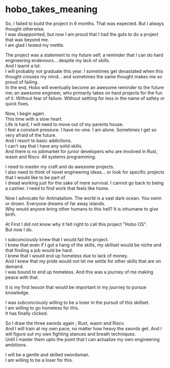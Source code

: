 # hobo_takes_meaning

So, I failed to build the project in 6 months. That was expected. But I always thought otherwise.   
I was disappointed, but now I am proud that I had the guts to do a project that was beyond me.  
I am glad I tested my mettle.   


The project was a statement to my future self, a reminder that I can do hard engineering endevours... despite my lack of skills.   
And I learnt a lot.  
I will probably not graduate this year. I sometimes get devastated when this thought crosses my mind... and sometimes the same thought makes me so proud of failing.  
In the end, Hobo will eventually become an awesome reminder to the future me; an awesome engineer, who primarily takes on hard projects for the fun of it. Without fear of failure. Without settling for less in the name of safety or quick fixes.  


Now, I begin again.  
This time with a slow heart.    
Life is hard, I will need to move out of my parents house.  
I feel a constant pressure. I have no-one. I am alone. Sometimes I get so very afraid of the future.    
And I resort to basic addictions.   
I can't say that I have any solid skills.   
And there is no jobmarket for junior developers who are involved in Rust, wasm and Riscv. All systems programming.  

I need to master my craft and do awesome projects.  
I also need to think of novel engineering ideas... or look for specific projects that I would like to be part of.   
I dread working just for the sake of mere survival. I cannot go back to being a cashier. I need to find work that feels like home.   

Now I advocate for Antinatalism. The world is a vast dark ocean. You swim or drown. Everyone dreams of far away islands.    
Why would anyone bring other humans to this hell? It is inhumane to give birth.   


At First I did not know why it felt right to call this project "Hobo OS".   
But now I do.   

I subconciously knew that I would fail the project.  
I knew that even if I got a hang of the skills, my skillset would be niche and that finding a job would be hard.  
I knew that I would end up homeless due to lack of money.  
And I knew that my pride would not let me settle for other skills that are on demand.  
I was bound to end up homeless. And this was a journey of me making peace with that.    

It is my first lesson that would be important in my journey to pursue knowledge.    

I was subconciously willing to be a loser in the pursuit of this skillset.  
I am willing to go homeless for this.   
It has finally clicked.  

So I draw the three swords again ; Rust, wasm and Riscv.    
And I will train at my own pace, no matter how heavy the swords get.
And I will figure out my own fighting stances and breath techniques.     
Until I master them upto the point that I can actualize my own engineering ambitions.   



I will be a gentle and skilled swordsman.   
I am willing to be a loser for this.    
